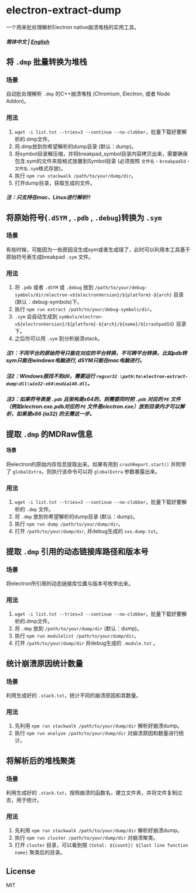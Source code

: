 # electron-extract-dump

一个用来批处理解析Electron native崩溃堆栈的实用工具。

##### 简体中文 | [English](./README.md)

## 将 `.dmp` 批量转换为堆栈

### 场景
自动批处理解析 `.dmp` 的C++崩溃堆栈 (Chromium, Electron, 或者 Node Addon)。

### 用法
1. `wget -i list.txt --tries=3 --continue ‐‐no-clobber`，批量下载好要解析的.dmp文件。
2. 将.dmp放到你希望解析的dump目录 (默认：dump)。
3. 将symbol目录解压缩，并将breakpad_symbol目录内容拷贝出来，需要确保包含.sym的文件夹按格式放置到Symbol目录 (必须按照 `文件名` - `breakpadId` - `文件名.sym`格式存放)。
4. 执行 `npm run stackwalk /path/to/your/dump/dir`。
5. 打开dump目录，获取生成的文件。

##### 注：只支持在mac、Linux进行解析!!

## 将原始符号(`.dSYM` , `.pdb` , `.debug`)转换为 `.sym`

### 场景
有些时候，可能因为一些原因没生成sym或者生成错了，此时可以利用本工具基于原始符号表生成breakpad `.sym` 文件。

### 用法
1. 将 `.pdb` 或者 `.dSYM` 或 `.debug` 放到 `/path/to/your/debug-symbols/dir/electron-v${electronVersion}/${platform}-${arch}` 目录 (默认：debug-symbols)下。
2. 执行 `npm run extract /path/to/your/debug-symbols/dir`。
3. `.sym` 会自动生成到 `symbols/electron-v${electronVersion}/${platform}-${arch}/${name}/${crashpadId}` 目录下。
4. 之后你可以用 `.sym` 到分析崩溃stack。

##### 注1：不同平台的原始符号只能在对应的平台转换，不可跨平台转换，比如pdb转sym只能在windows电脑进行, dSYM只能在mac电脑进行。

##### 注2：Windows报找不到dll，需要运行 `regsvr32 \path\to\electron-extract-dump\dll\win32-x64\msdia140.dll`。

##### 注3：如果符号表是 `.pdb` 且架构是x64的，则需要同时把 `.pdb` 对应的 `PE` 文件（例如electron.exe.pdb对应的 `PE` 文件是electron.exe）放到目录内才可以解析，如果是x86 (ia32) 的无需这一步。

## 提取 `.dmp` 的MDRaw信息

#### 场景

将electron的原始内存信息提取出来。如果有用到 `crashReport.start()` 并附带了 `globalExtra`，则执行该命令可以将 `globalExtra` 参数暴露出来。

### 用法
1. `wget -i list.txt --tries=3 --continue ‐‐no-clobber`，批量下载好要解析的 `.dmp` 文件。
2. 将 `.dmp` 放到你希望解析的dump目录 (默认：dump)。
3. 执行 `npm run dump /path/to/your/dump/dir`。
4. 打开 `/path/to/your/dump/dir`, 并debug生成的 `xxx.dump.txt`。

## 提取 `.dmp` 引用的动态链接库路径和版本号

### 场景
将electron所引用的动态链接库位置与版本号枚举出来。

### 用法
1. `wget -i list.txt --tries=3 --continue ‐‐no-clobber`，批量下载好要解析的.dmp文件。
2. 将 `.dmp` 放到 `/path/to/your/dump/dir` (默认：dump)。
3. 执行 `npm run modulelist /path/to/your/dump/dir`。
4. 打开 `/path/to/your/dump/dir` 并debug生成的 `.module.txt` 。

## 统计崩溃原因统计数量

### 场景
利用生成好的 `.stack.txt`，统计不同的崩溃原因和其数量。

### 用法
1. 先利用 `npm run stackwalk /path/to/your/dump/dir` 解析好崩溃dump。
2. 执行 `npm run analyze /path/to/your/dump/dir` 对崩溃原因和数量进行统计。

## 将解析后的堆栈聚类

### 场景
利用生成好的 `.stack.txt`，按照崩溃的函数名，建立文件夹，并将文件复制过去，用于统计。

### 用法
1. 先利用 `npm run stackwalk /path/to/your/dump/dir` 解析好崩溃dump。
2. 执行 `npm run cluster /path/to/your/dump/dir` 对崩溃聚类。
3. 打开 `cluster` 目录，可以看到按 `(total: ${count}) ${last line function name}` 聚类后的目录。

## License

MIT

